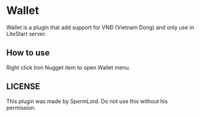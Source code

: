 # Wallet

Wallet is a plugin that add support for VNĐ (Vietnam Dong) and only use in LiteStart server.

## How to use

Right click Iron Nugget item to open Wallet menu.

## LICENSE

This plugin was made by SpermLord. Do not use this without his permission.